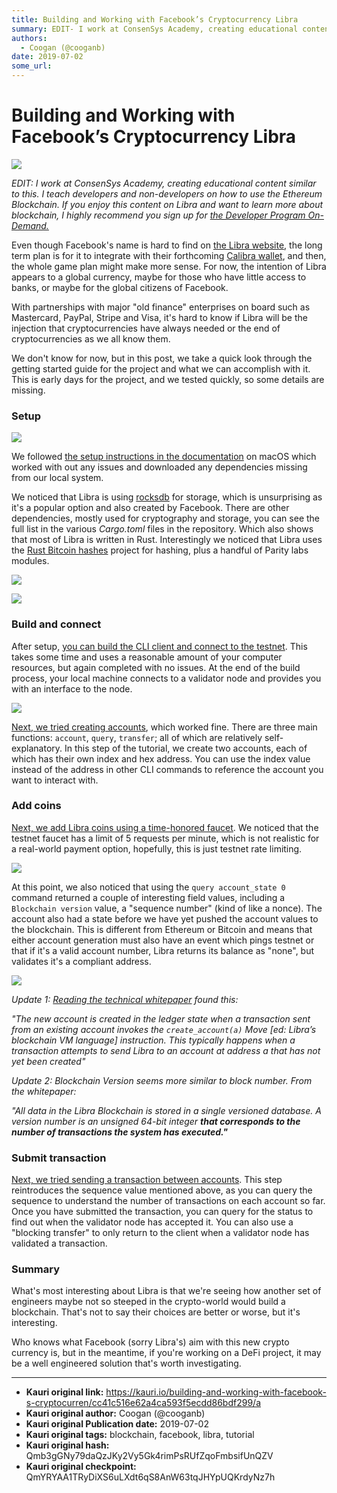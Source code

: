 ```yaml
---
title: Building and Working with Facebook’s Cryptocurrency Libra
summary: EDIT- I work at ConsenSys Academy, creating educational content similar to this. I teach developers and non-developers on how to use the Ethereum Blockchain. If you enjoy this content on Libra and want to learn more about blockchain, I highly recommend you sign up for the Developer Program On-Demand. Even though Facebooks name is hard to find on the Libra website, the long term plan is for it to integrate with their forthcoming Calibra wallet, and then, the whole game plan might make more sense.
authors:
  - Coogan (@cooganb)
date: 2019-07-02
some_url: 
---
```


# Building and Working with Facebook’s Cryptocurrency Libra

![](https://ipfs.infura.io/ipfs/QmQ6Ja45gL89wV6vxiiqtBGzyShj3Q4LCe7bphvBjWLLoM)


_EDIT: I work at ConsenSys Academy, creating educational content similar to this. I teach developers and non-developers on how to use the Ethereum Blockchain. If you enjoy this content on Libra and want to learn more about blockchain, I highly recommend you sign up for [the Developer Program On-Demand.](https://learn.consensys.net/catalog/info/id:141?utm_source=kauri&utm_medium=post&utm_campaign=libra)_

Even though Facebook's name is hard to find on [the Libra website](https://libra.org), the long term plan is for it to integrate with their forthcoming [Calibra wallet](https://newsroom.fb.com/news/2019/06/coming-in-2020-calibra/), and then, the whole game plan might make more sense. For now, the intention of Libra appears to a global currency, maybe for those who have little access to banks, or maybe for the global citizens of Facebook.

With partnerships with major "old finance" enterprises on board such as Mastercard, PayPal, Stripe and Visa, it's hard to know if Libra will be the injection that cryptocurrencies have always needed or the end of cryptocurrencies as we all know them.

We don't know for now, but in this post, we take a quick look through the getting started guide for the project and what we can accomplish with it. This is early days for the project, and we tested quickly, so some details are missing.

### Setup

![](https://ipfs.infura.io/ipfs/QmVQ4zYoysUEc4bB1U59eVBF284NVT7hEbBhCiFVQmV9Zo)

We followed [the setup instructions in the documentation](https://developers.libra.org/docs/my-first-transaction#clone-and-build-libra-core) on macOS which worked with out any issues and downloaded any dependencies missing from our local system.

We noticed that Libra is using [rocksdb](https://rocksdb.org) for storage, which is unsurprising as it's a popular option and also created by Facebook. There are other dependencies, mostly used for cryptography and storage, you can see the full list in the various _Cargo.toml_ files in the repository. Which also shows that most of Libra is written in Rust. Interestingly we noticed that Libra uses the [Rust Bitcoin hashes](https://github.com/rust-bitcoin/bitcoin_hashes) project for hashing, plus a handful of Parity labs modules.

![](https://ipfs.infura.io/ipfs/QmYkHTwBEuNrEJD9VpPJySN5VRPbvm9naoioQ3We2tQCr7)

![](https://ipfs.infura.io/ipfs/QmVeFKQwJoKAGzmPbqx8ZwbbiJkKzhYCc5Vke7n1cRATab)

### Build and connect

After setup, [you can build the CLI client and connect to the testnet](https://developers.libra.org/docs/my-first-transaction#build-libra-cli-client-and-connect-to-the-testnet). This takes some time and uses a reasonable amount of your computer resources, but again completed with no issues. At the end of the build process, your local machine connects to a validator node and provides you with an interface to the node.

![](https://ipfs.infura.io/ipfs/QmQ8yfWSAaw9VcfQgAEFzBe6QdyJrVtaKLXM9s8VoN2789)

[Next, we tried creating accounts](https://developers.libra.org/docs/my-first-transaction#create-alice-s-and-bob-s-account), which worked fine. There are three main functions: `account`, `query`, `transfer`; all of which are relatively self-explanatory. In this step of the tutorial, we create two accounts, each of which has their own index and hex address. You can use the index value instead of the address in other CLI commands to reference the account you want to interact with.

### Add coins

[Next, we add Libra coins using a time-honored faucet](https://developers.libra.org/docs/my-first-transaction#add-libra-coins-to-alice-s-and-bob-s-accounts). We noticed that the testnet faucet has a limit of 5 requests per minute, which is not realistic for a real-world payment option, hopefully, this is just testnet rate limiting.

![](https://ipfs.infura.io/ipfs/QmUtmEMhSd97NF7s7fqAfNJuZuMix3kgW8DGLAKCaYM4XY)

At this point, we also noticed that using the `query account_state 0` command returned a couple of interesting field values, including a `Blockchain version` value, a "sequence number" (kind of like a nonce). The account also had a state before we have yet pushed the account values to the blockchain. This is different from Ethereum or Bitcoin and means that either account generation must also have an event which pings testnet or that if it's a valid account number, Libra returns its balance as "none", but validates it's a compliant address.

![](https://ipfs.infura.io/ipfs/QmbbYY1b1iv2WgH8oAM4ZBDSVTJ1PpjC5dmAMvRwTU1ayi)

_Update 1: [Reading the technical whitepaper](chrome-extension://oemmndcbldboiebfnladdacbdfmadadm/https://developers.libra.org/docs/assets/papers/the-libra-blockchain.pdf) found this:_

_"The new account is created in the ledger state when a transaction sent from an existing account invokes the
`create_account(a)` Move [ed: Libra’s blockchain VM language] instruction. This typically happens when a transaction attempts to send Libra to an account at address a that has not yet been created"_

_Update 2: Blockchain Version seems more similar to block number. From the whitepaper:_

_"All data in the Libra Blockchain is stored in a single versioned database. A version number is an unsigned 64-bit integer **that corresponds to the number of transactions the system has executed."**_

### Submit transaction

[Next, we tried sending a transaction between accounts](https://developers.libra.org/docs/my-first-transaction#submit-a-transaction). This step reintroduces the sequence value mentioned above, as you can query the sequence to understand the number of transactions on each account so far. Once you have submitted the transaction, you can query for the status to find out when the validator node has accepted it. You can also use a "blocking transfer" to only return to the client when a validator node has validated a transaction.

### Summary

What's most interesting about Libra is that we're seeing how another set of engineers maybe not so steeped in the crypto-world would build a blockchain. That's not to say their choices are better or worse, but it's interesting.

Who knows what Facebook (sorry Libra's) aim with this new crypto currency is, but in the meantime, if you're working on a DeFi project, it may be a well engineered solution that's worth investigating.



---

- **Kauri original link:** https://kauri.io/building-and-working-with-facebook-s-cryptocurren/cc41c516e62a4ca593f5ecdd86bdf299/a
- **Kauri original author:** Coogan (@cooganb)
- **Kauri original Publication date:** 2019-07-02
- **Kauri original tags:** blockchain, facebook, libra, tutorial
- **Kauri original hash:** Qmb3gGNy79daQzJKy2Vy5Gk4rimPsRUfZqoFmbsifUnQZV
- **Kauri original checkpoint:** QmYRYAA1TRyDiXS6uLXdt6qS8AnW63tqJHYpUQKrdyNz7h



